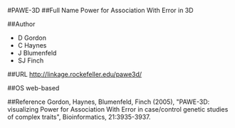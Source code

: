 #PAWE-3D
##Full Name
Power for Association With Error in 3D

##Author
* D Gordon
* C Haynes
* J Blumenfeld
* SJ Finch

##URL
http://linkage.rockefeller.edu/pawe3d/

##OS
web-based

##Reference
Gordon, Haynes, Blumenfeld, Finch (2005), "PAWE-3D: visualizing Power for Association With Error in case/control genetic studies of complex traits", Bioinformatics, 21:3935-3937.

